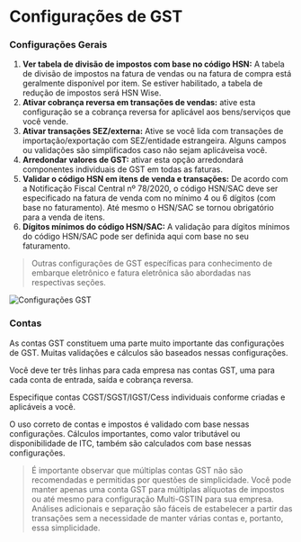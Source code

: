 # Configurações de GST



### Configurações Gerais


1. **Ver tabela de divisão de impostos com base no código HSN:** A tabela de divisão de impostos na fatura de vendas ou na fatura de compra está geralmente disponível por item. Se estiver habilitado, a tabela de redução de impostos será HSN Wise.
2. **Ativar cobrança reversa em transações de vendas:** ative esta configuração se a cobrança reversa for aplicável aos bens/serviços que você vende.
3. **Ativar transações SEZ/externa:** Ative se você lida com transações de importação/exportação com SEZ/entidade estrangeira. Alguns campos ou validações são simplificados caso não sejam aplicáveis ​​a você.
4. **Arredondar valores de GST:** ativar esta opção arredondará componentes individuais de GST em todas as faturas.
5. **Validar o código HSN em itens de venda e transações:** De acordo com a Notificação Fiscal Central nº 78/2020, o código HSN/SAC deve ser especificado na fatura de venda com no mínimo 4 ou 6 dígitos (com base no faturamento). Até mesmo o HSN/SAC se tornou obrigatório para a venda de itens.
6. **Dígitos mínimos do código HSN/SAC:** A validação para dígitos mínimos do código HSN/SAC pode ser definida aqui com base no seu faturamento.



> 
> Outras configurações de GST específicas para conhecimento de embarque eletrônico e fatura eletrônica são abordadas nas respectivas seções.
> 
> 
> 


![Configurações GST](/files/gst_settings.png)


### Contas


As contas GST constituem uma parte muito importante das configurações de GST. Muitas validações e cálculos são baseados nessas configurações.


Você deve ter três linhas para cada empresa nas contas GST, uma para cada conta de entrada, saída e cobrança reversa.


Especifique contas CGST/SGST/IGST/Cess individuais conforme criadas e aplicáveis ​​a você.


O uso correto de contas e impostos é validado com base nessas configurações. Cálculos importantes, como valor tributável ou disponibilidade de ITC, também são calculados com base nessas configurações.



> 
> É importante observar que múltiplas contas GST não são recomendadas e permitidas por questões de simplicidade. Você pode manter apenas uma conta GST para múltiplas alíquotas de impostos ou até mesmo para configuração Multi-GSTIN para sua empresa. Análises adicionais e separação são fáceis de estabelecer a partir das transações sem a necessidade de manter várias contas e, portanto, essa simplicidade.
> 
> 
> 



